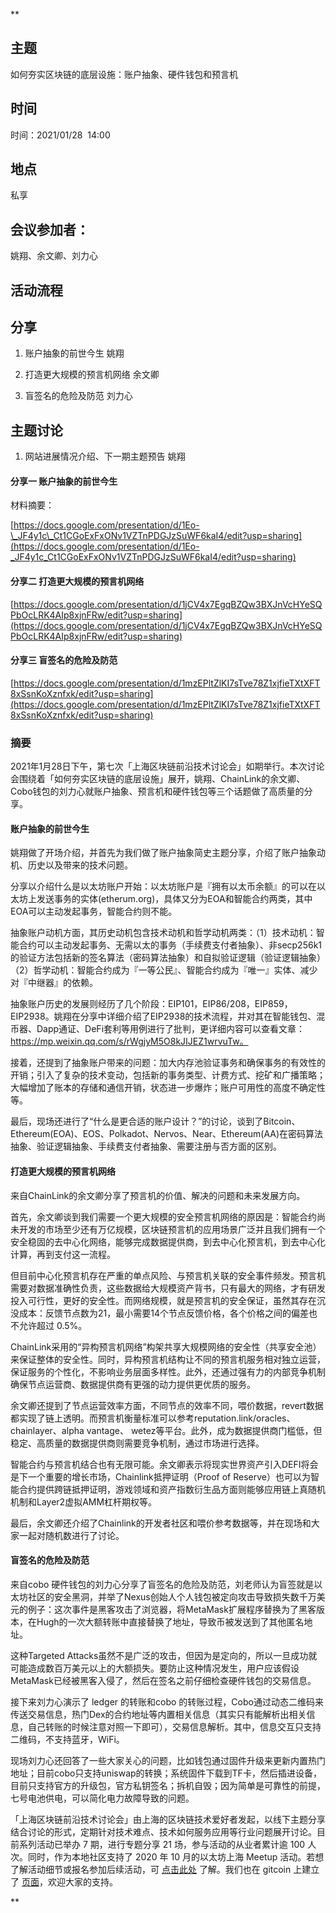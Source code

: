 **

## 主题

如何夯实区块链的底层设施：账户抽象、硬件钱包和预言机

## 时间

时间：2021/01/28  14:00

## 地点

私享

## 会议参加者：

姚翔、余文卿、刘力心

## 活动流程

## 分享

1.  账户抽象的前世今生 姚翔
    
2.  打造更大规模的预言机网络 余文卿
    
3.  盲签名的危险及防范 刘力心
    

## 主题讨论

1.  网站进展情况介绍、下一期主题预告 姚翔
    
#### 分享一 账户抽象的前世今生

 材料摘要：

[https://docs.google.com/presentation/d/1Eo-\_JF4y1c\_Ct1CGoExFxONv1VZTnPDGJzSuWF6kaI4/edit?usp=sharing](https://docs.google.com/presentation/d/1Eo-_JF4y1c_Ct1CGoExFxONv1VZTnPDGJzSuWF6kaI4/edit?usp=sharing)

  

#### 分享二 打造更大规模的预言机网络

[https://docs.google.com/presentation/d/1jCV4x7EgqBZQw3BXJnVcHYeSQPbOcLRK4AIp8xjnFRw/edit?usp=sharing](https://docs.google.com/presentation/d/1jCV4x7EgqBZQw3BXJnVcHYeSQPbOcLRK4AIp8xjnFRw/edit?usp=sharing)


#### 分享三 盲签名的危险及防范

[https://docs.google.com/presentation/d/1mzEPltZlKI7sTve78Z1xjfieTXtXFT8xSsnKoXznfxk/edit?usp=sharing](https://docs.google.com/presentation/d/1mzEPltZlKI7sTve78Z1xjfieTXtXFT8xSsnKoXznfxk/edit?usp=sharing)

  

### 摘要

2021年1月28日下午，第七次「上海区块链前沿技术讨论会」如期举行。本次讨论会围绕着「如何夯实区块链的底层设施」展开，姚翔、ChainLink的余文卿、Cobo钱包的刘力心就账户抽象、预言机和硬件钱包等三个话题做了高质量的分享。

  

#### 账户抽象的前世今生

姚翔做了开场介绍，并首先为我们做了账户抽象简史主题分享，介绍了账户抽象动机、历史以及带来的技术问题。

分享以介绍什么是以太坊账户开始：以太坊账户是『拥有以太币余额』的可以在以太坊上发送事务的实体(etherum.org)，具体又分为EOA和智能合约两类，其中EOA可以主动发起事务，智能合约则不能。

抽象账户动机方面，其历史动机包含技术动机和哲学动机两类：（1）技术动机：智能合约可以主动发起事务、无需以太的事务（手续费支付者抽象）、非secp256k1的验证方法包括新的签名算法（密码算法抽象）和自拟验证逻辑（验证逻辑抽象） （2）哲学动机：智能合约成为『一等公民』、智能合约成为『唯一』实体、减少对『中继器』的依赖。

抽象账户历史的发展则经历了几个阶段：EIP101，EIP86/208，EIP859，EIP2938。姚翔在分享中详细介绍了EIP2938的技术流程，并对其在智能钱包、混币器、Dapp通证、DeFi套利等用例进行了批判，更详细内容可以查看文章：https://mp.weixin.qq.com/s/rWgjyM5O8kJIJEZ1wrvuTw。

接着，还提到了抽象账户带来的问题：加大内存池验证事务和确保事务的有效性的开销；引入了复杂的技术变动，包括新的事务类型、计费方式、挖矿和广播策略；大幅增加了账本的存储和通信开销，状态进一步爆炸；账户可用性的高度不确定性等。

最后，现场还进行了“什么是更合适的账户设计？”的讨论，谈到了Bitcoin、Ethereum(EOA)、EOS、Polkadot、Nervos、Near、Ethereum(AA)在密码算法抽象、验证逻辑抽象、手续费支付者抽象、需要注册与否方面的区别。

  
  

#### 打造更大规模的预言机网络

来自ChainLink的余文卿分享了预言机的价值、解决的问题和未来发展方向。

首先，余文卿谈到我们需要一个更大规模的安全预言机网络的原因是：智能合约尚未开发的市场至少还有万亿规模，区块链预言机的应用场景广泛并且我们拥有一个安全稳固的去中心化网络，能够完成数据提供商，到去中心化预言机，到去中心化计算，再到支付这一流程。

但目前中心化预言机存在严重的单点风险、与预言机关联的安全事件频发。预言机需要对数据准确性负责，这些数据给大规模资产背书，只有最大的网络，才有研发投入可行性，更好的安全性。而网络规模，就是预言机的安全保证，虽然其存在沉没成本：反馈节点数为21，最小需要14个节点反馈价格，各个价格之间的偏差也不允许超过 0.5%。

ChainLink采用的“异构预言机网络”构架共享大规模网络的安全性（共享安全池）来保证整体的安全性。同时，异构预言机结构让不同的预言机服务相对独立运营，保证服务的个性化，不影响业务层面多样性。此外，还通过强有力的内部竞争机制确保节点运营商、数据提供商有更强的动力提供更优质的服务。

余文卿还提到了节点运营效率方面，不同节点的效率不同，喂价数据，revert数据都实现了链上透明。而预言机衡量标准可以参考reputation.link/oracles、chainlayer、alpha vantage、 wetez等平台。此外，成为数据提供商门槛低，但稳定、高质量的数据提供商则需要竞争机制，通过市场进行选择。

智能合约与预言机结合也有无限可能。余文卿表示将现实世界资产引入DEFI将会是下一个重要的增长市场，Chainlink抵押证明（Proof of Reserve）也可以为智能合约提供跨链抵押证明，游戏领域和资产指数衍生品方面则能够应用链上真随机机制和Layer2虚拟AMM杠杆期权等。

最后，余文卿还介绍了Chainlink的开发者社区和喂价参考数据等，并在现场和大家一起对随机数进行了讨论。

  
  

#### 盲签名的危险及防范

来自cobo 硬件钱包的刘力心分享了盲签名的危险及防范，刘老师认为盲签就是以太坊社区的安全黑洞，并举了Nexus创始人个人钱包被定向攻击导致损失数千万美元的例子：这次事件是黑客攻击了浏览器，将MetaMask扩展程序替换为了黑客版本，在Hugh的一次大额转账中直接替换了地址，导致币被发送到了其他匿名地址。

这种Targeted Attacks虽然不是广泛的攻击，但因为是定向的，所以一旦成功就可能造成数百万美元以上的大额损失。要防止这种情况发生，用户应该假设MetaMask已经被黑客入侵了，然后在签名之前仔细检查硬件钱包的交易信息。

接下来刘力心演示了 ledger 的转账和cobo 的转账过程，Cobo通过动态二维码来传送交易信息，热门Dex的合约地址等内置相关信息（其实只有能解析出相关信息，自己转账的时候注意对照一下即可），交易信息解析。其中，信息交互只支持二维码，不支持蓝牙，WiFi。

现场刘力心还回答了一些大家关心的问题，比如钱包通过固件升级来更新内置热门地址；目前cobo只支持uniswap的转换；系统固件下载到TF卡，然后插进设备，目前只支持官方的升级包，官方私钥签名；拆机自毁；因为简单是可靠性的前提，七号电池供电，可以简化电力故障导致的问题。

  
  
「上海区块链前沿技术讨论会」由上海的区块链技术爱好者发起，以线下主题分享结合讨论的形式，定期针对技术难点、技术如何服务应用等行业问题展开讨论。目前系列活动已举办 7 期，进行专题分享 21 场，参与活动的从业者累计逾 100 人次。同时，作为本地社区支持了 2020 年 10 月的以太坊上海 Meetup 活动。若想了解活动细节或报名参加后续活动，可 [点击此处](https://docs.google.com/document/d/1y6WFmxA-C-5GwRTZEJkB-_ozfUbeRATpmLsaOeqkEMk/edit#) 了解。我们也在 gitcoin 上建立了 [页面](https://gitcoin.co/grants/1625/shanghai-advanced-tech-seminar)，欢迎大家的支持。

**
